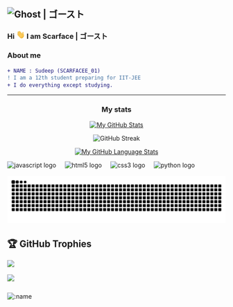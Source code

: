 ![Ghost | ゴースト](https://i.imgur.com/HvPHaNm.jpg)
---
### Hi <img src="https://raw.githubusercontent.com/ABSphreak/ABSphreak/master/gifs/Hi.gif" width="20px" height="20px"> I am Scarface | ゴースト

### About me
```diff
+ NAME : Sudeep (SCARFACEE_01)
! I am a 12th student preparing for IIT-JEE
+ I do everything except studying.
```

---

###

<div align="center">
  
  ### My stats
[![My GitHub Stats](https://github-readme-stats.vercel.app/api/?username=gensis01&count_private=true&theme=blue-green&hide_border=true&border_radius=10&showicons=true)]()

![GitHub Streak](https://github-readme-streak-stats.herokuapp.com?user=gensis01&theme=blue-green&hide_border=true&border_radius=10&showicons=true)

[![My GitHub Language Stats](https://github-readme-stats.vercel.app/api/top-langs/?username=gensis01&langs_count=4&theme=blue-green&hide_border=true&border_radius=10)]()
  
</div>

<div align="left">
  <img src="https://cdn.jsdelivr.net/gh/devicons/devicon/icons/javascript/javascript-original.svg" height="30" alt="javascript logo"  />
  <img width="12" />
  <img src="https://cdn.jsdelivr.net/gh/devicons/devicon/icons/html5/html5-original.svg" height="30" alt="html5 logo"  />
  <img width="12" />
  <img src="https://cdn.jsdelivr.net/gh/devicons/devicon/icons/css3/css3-original.svg" height="30" alt="css3 logo"  />
  <img width="12" />
  <img src="https://cdn.jsdelivr.net/gh/devicons/devicon/icons/python/python-original.svg" height="30" alt="python logo"  />
  <img width="12" />
</div>

<br clear="both">


<img src="https://raw.githubusercontent.com/gensis01/gensis01/output/snake.svg" alt="Snake animation" />

## 🏆 GitHub Trophies
![](https://github-profile-trophy.vercel.app/?username=gensis01&theme=radical&no-frame=false&no-bg=true&margin-w=4)

![](https://quotes-github-readme.vercel.app/api?type=horizontal&theme=radical)

###

![:name](https://count.getloli.com/@:gensis01)
